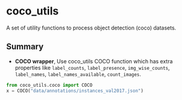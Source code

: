 # coco_utils
A set of utility functions to process object detection (coco) datasets.


## Summary
- **COCO wrapper**,  Use coco_utils COCO function which has extra properties like `label_counts`, `label_presence`, `img_wise_counts`, `label_names`, `label_names_available`, `count_images`. 

```python
from coco_utils.coco import COCO
x = COCO("data/annotations/instances_val2017.json")
```